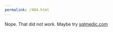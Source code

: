 ```yaml
---
permalink: /404.html
---
```


Nope. That did not work. Maybe try [sqlmedic.com](https://sqlmedic.com)